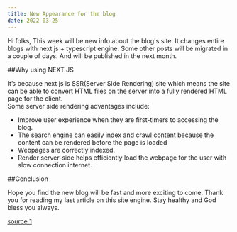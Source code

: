 ```yaml
---
title: New Appearance for the blog
date: 2022-03-25
---
```


Hi folks, This week will be new info about the blog's site. It changes entire blogs with next js + typescript engine. Some other posts will be migrated in a couple of days. And will be published in the next month.

##Why using NEXT JS

It’s because next js is SSR(Server Side Rendering) site which means the site can be able to convert HTML files on the server into a fully rendered HTML page for the client.   
Some server side rendering advantages include:
- Improve user experience when they are first-timers to accessing the blog.
- The search engine can easily index and crawl content because the content can be rendered before the page is loaded
- Webpages are correctly indexed. 
- Render server-side helps efficiently load the webpage for the user with slow connection internet.


##Conclusion

Hope you find the new blog will be fast and more exciting to come. Thank you for reading my last article on this site engine. Stay healthy and God bless you always.

[source 1](https://www.heavy.ai/technical-glossary/server-side-rendering)
